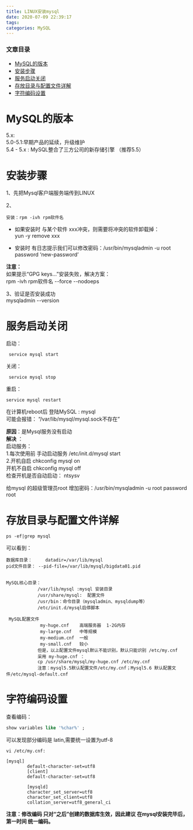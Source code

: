 ```yaml
---
title: LINUX安装mysql
date: 2020-07-09 22:39:17
tags: 
categories: MySQL
---
```


<!--more-->

### 文章目录

- [MySQL的版本](#MySQL_2)
- [安装步骤](#_8)
- [服务启动关闭](#_29)
- [存放目录与配置文件详解](#_57)
- [字符编码设置](#_84)

# MySQL的版本

5.x:  
5.0-5.1:早期产品的延续，升级维护  
5.4 \- 5.x : MySQL整合了三方公司的新存储引擎 （推荐5.5）

# 安装步骤

1、先把Mysql客户端服务端传到LINUX

2、

```
安装：rpm -ivh rpm软件名
```

- 如果安装时 与某个软件 xxx冲突，则需要将冲突的软件卸载掉：  
  yun \-y remove xxx

- 安装时 有日志提示我们可以修改密码：/usr/bin/mysqladmin \-u root password ‘new-password’

**注意：**  
如果提示“GPG keys…”安装失败，解决方案：  
rpm \-ivh rpm软件名 \--force \--nodoeps

3、验证是否安装成功  
mysqladmin \--version

# 服务启动关闭

启动：

```shell
 service mysql start
```

关闭：

```shell
 service mysql stop
```

重启：

```shell
service mysql restart
```

在计算机reboot后 登陆MySQL : mysql  
可能会报错： “/var/lib/mysql/mysql.sock不存在”

**原因**：是Mysql服务没有启动  
**解决** ：  
启动服务：  
1.每次使用前 手动启动服务 /etc/init.d/mysql start  
2.开机自启 chkconfig mysql on  
开机不自启 chkconfig mysql off  
检查开机是否自动启动： ntsysv

给mysql 的超级管理员root 增加密码：/usr/bin/mysqladmin \-u root password root

# 存放目录与配置文件详解

```shell
ps -ef|grep mysql  
```

可以看到：

```
数据库目录：     datadir=/var/lib/mysql 
pid文件目录： --pid-file=/var/lib/mysql/bigdata01.pid


MySQL核心目录：
			/var/lib/mysql :mysql 安装目录
			/usr/share/mysql:  配置文件
			/usr/bin：命令目录（mysqladmin、mysqldump等）
			/etc/init.d/mysql启停脚本

 MySQL配置文件
			 my-huge.cnf	高端服务器  1-2G内存
			 my-large.cnf   中等规模
			 my-medium.cnf  一般
			 my-small.cnf   较小
			但是，以上配置文件mysql默认不能识别，默认只能识别 /etc/my.cnf
			采用 my-huge.cnf ：
			cp /usr/share/mysql/my-huge.cnf /etc/my.cnf
			注意：mysql5.5默认配置文件/etc/my.cnf；Mysql5.6 默认配置文件/etc/mysql-default.cnf

```

# 字符编码设置

查看编码：

```sql
show variables like '%char%' ;
```

可以发现部分编码是 latin,需要统一设置为utf-8

```shell
vi /etc/my.cnf:

[mysql]
		default-character-set=utf8
		[client]
		default-character-set=utf8
		
		[mysqld]
		character_set_server=utf8
		character_set_client=utf8
		collation_server=utf8_general_ci

```

**注意：修改编码 只对“之后”创建的数据库生效，因此建议 在mysql安装完毕后，第一时间 统一编码。**